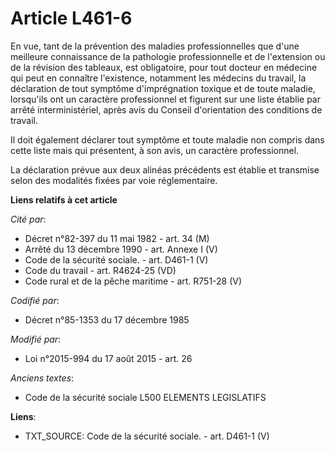 # Article L461-6

En vue, tant de la prévention des maladies professionnelles que d'une meilleure connaissance de la pathologie professionnelle
et de l'extension ou de la révision des tableaux, est obligatoire, pour tout docteur en médecine qui peut en connaître
l'existence, notamment les médecins du travail, la déclaration de tout symptôme d'imprégnation toxique et de toute maladie,
lorsqu'ils ont un caractère professionnel et figurent sur une liste établie par arrêté interministériel, après avis du
Conseil d'orientation des conditions de travail. 

Il doit également déclarer tout symptôme et toute maladie non compris dans cette liste mais qui présentent, à son avis, un
caractère professionnel. 

La déclaration prévue aux deux alinéas précédents est établie et transmise selon des modalités fixées par voie réglementaire.

**Liens relatifs à cet article**

_Cité par_:

  - Décret n°82-397 du 11 mai 1982 - art. 34 (M)
  - Arrêté du 13 décembre 1990 - art. Annexe I (V)
  - Code de la sécurité sociale. - art. D461-1 (V)
  - Code du travail - art. R4624-25 (VD)
  - Code rural et de la pêche maritime - art. R751-28 (V)

_Codifié par_:

  - Décret n°85-1353 du 17 décembre 1985

_Modifié par_:

  - Loi n°2015-994 du 17 août 2015 - art. 26

_Anciens textes_:

  - Code de la sécurité sociale L500 ELEMENTS LEGISLATIFS

**Liens**:

  - TXT_SOURCE: Code de la sécurité sociale. - art. D461-1 (V)
